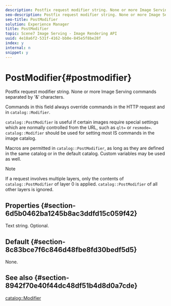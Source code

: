 ```yaml
---
description: Postfix request modifier string. None or more Image Serving commands separated by '&' characters.
seo-description: Postfix request modifier string. None or more Image Serving commands separated by '&' characters.
seo-title: PostModifier
solution: Experience Manager
title: PostModifier
topic: Scene7 Image Serving - Image Rendering API
uuid: 4e18a6f2-531f-4162-bb0e-845e5f8be28f
index: y
internal: n
snippet: y
---
```


# PostModifier{#postmodifier}

Postfix request modifier string. None or more Image Serving commands separated by '&' characters.

Commands in this field always override commands in the HTTP request and in `catalog::Modifier`.

`catalog::PostModifier` is useful if certain images require special settings which are normally controlled from the URL, such as `qlt=` or `resmode=`. `catalog::Modifier` should be used for setting most IS commands in the image catalog.

Macros are permitted in `catalog::PostModifier`, as long as they are defined in the same catalog or in the default catalog. Custom variables may be used as well.

>[!NOTE]
>
>If a request involves multiple layers, only the contents of `catalog::PostModifier` of layer 0 is applied. `catalog::PostModifier` of all other layers is ignored.

## Properties {#section-6d5b0462ba1245b8ac3ddfd15c059f42}

Text string. Optional.

## Default {#section-8c83bce7f6c846d48fbe8fd30bedf5d5}

None.

## See also {#section-8942f70e40f44dc48df51b4d8d0a7cde}

[catalog::Modifier](../../../../../../is_api/image_catalog/image-serving-api-ref/c-image-catalog-reference/c-image-svg-data-reference/c-image-data-reference/r-modifier-cat.md#reference-d2c6884b3a2248fab81a112d27969834) 

